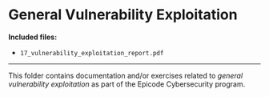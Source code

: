 # General Vulnerability Exploitation

**Included files:**

- `17_vulnerability_exploitation_report.pdf`

---
This folder contains documentation and/or exercises related to *general vulnerability exploitation* as part of the Epicode Cybersecurity program.
